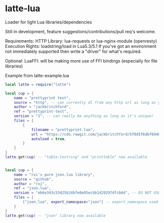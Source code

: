 # latte-lua
Loader for light Lua libraries/dependencies

Still in development, feature suggestions/contributions/pull req's welcome.

Requirements: 
  HTTP Library: lua-requests or lua-nginx-module (openresty)
  Execution Rights: loadstring/load in Lua5.3/5.1
If you've got an environment not immediately supported then write a "driver" for what's required.

Optional:
  LuaFFI: will be making more use of FFI bindings (especially for file libraries)

Example from latte-example.lua
```lua
local latte = require("latte")

local cup = {
	name = "prettyprint test",
	source = "http", -- can currently dl from any http url as long as your Lua libraries support it.
	author = "jackbritchford",
	ref = "prettyprint-test",
	version = "1", -- can really be anything as long as it's unique!
	files = {
		{
			filename = "prettyprint.lua",
			url = "https://cdn.rawgit.com/jackbritchford/5f0d5f6dbf694b44ef0cd7af952070c9/raw/f4ac0dc20ee82fcf7e0cb431d54dca1c776fa627/cb-tablepretty.lua",
			autoload = true,
		}
	}
}
latte.get(cup) -- "table.tostring" and "printtable" now available


local cup = {
	name = "rxi's pure json.lua library",
	source = "github",
	author = "rxi",
	ref = "json.lua",
	version = "eb6e343c53d25b24bfe0e05ecbb1d29297dfcb6d", -- DO NOT USE "master" HERE! currently doesn't check revision and, even when it does will be for development purposes only! do not execute code that could be changed not just due to breaking but the security implications.
	files = {
		{"json.lua", export_namespace="json"} -- export_namespace used so it uses "require". _G[cup.export_namespace] = require("thatcode")
	}
}
latte.get(cup) -- "json" library now available
```
